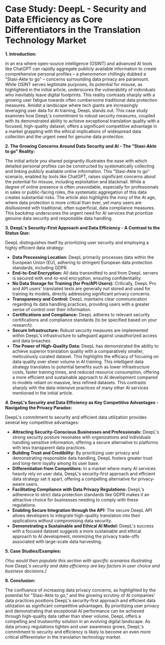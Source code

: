 # Case Study: DeepL - Security and Data Efficiency as Core Differentiators in the Translation Technology Market

**1. Introduction:**

In an era where open-source intelligence (OSINT) and advanced AI tools like ChatGPT can rapidly aggregate publicly available information to create comprehensive personal profiles – a phenomenon chillingly dubbed a "Stasi-Akte to go" – concerns surrounding data privacy are paramount. While OSINT serves legitimate purposes, its potential for misuse, as highlighted in the initial article, underscores the vulnerability of individuals who inevitably leave digital footprints. This reality contrasts sharply with a growing user fatigue towards often cumbersome traditional data protection measures. Amidst a landscape where tech giants are increasingly leveraging user data for AI training, DeepL stands out. This case study examines how DeepL's commitment to robust security measures, coupled with its demonstrated ability to achieve exceptional translation quality with a focused, high-quality dataset, offers a significant competitive advantage in a market grappling with the ethical implications of widespread data collection and the urgent need for genuine data protection.

**2. The Growing Concerns Around Data Security and AI - The "Stasi-Akte to go" Reality:**

The initial article you shared poignantly illustrates the ease with which detailed personal profiles can be constructed by systematically collecting and linking publicly available online information. This "Stasi-Akte to go" scenario, enabled by tools like ChatGPT, raises significant concerns about the potential for misuse, including exploitation and blackmail. While a degree of online presence is often unavoidable, especially for professionals in sales or public-facing roles, the systematic aggregation of this data creates substantial risks. The article also highlights the irony of the AI age, where data protection is more critical than ever, yet many users are disillusioned with traditional, often superficial, data compliance measures. This backdrop underscores the urgent need for AI services that prioritize genuine data security and responsible data handling.

**3. DeepL's Security-First Approach and Data Efficiency - A Contrast to the Status Quo:**

DeepL distinguishes itself by prioritizing user security and employing a highly efficient data strategy:

- **Data Processing Location:** DeepL primarily processes data within the European Union (EU), adhering to stringent European data protection standards, including GDPR.
- **End-to-End Encryption:** All data transmitted to and from DeepL servers is secured with end-to-end encryption, ensuring confidentiality.
- **No Data Storage for Training (for Pro/API Users):** Critically, DeepL Pro and API users' translated texts are generally not stored and used for training its models, directly addressing significant privacy concerns.
- **Transparency and Control:** DeepL maintains clear communication regarding its data handling practices, providing users with a greater sense of control over their information.
- **Certifications and Compliance:** DeepL adheres to relevant security certifications and compliance standards (to be specified based on your research).
- **Secure Infrastructure:** Robust security measures are implemented within DeepL's infrastructure to safeguard against unauthorized access and data breaches.
- **The Power of High-Quality Data:** DeepL has demonstrated the ability to achieve superior translation quality with a comparatively smaller, meticulously curated dataset. This highlights the efficacy of focusing on data quality over sheer volume in AI training. This intelligent data strategy translates to potential benefits such as lower infrastructure costs, faster training times, and reduced resource consumption, offering a more efficient and sustainable approach to AI development compared to models reliant on massive, less refined datasets. This contrasts sharply with the data-intensive practices of many other AI services mentioned in the initial article.

**4. DeepL's Security and Data Efficiency as Key Competitive Advantages - Navigating the Privacy Paradox:**

DeepL's commitment to security and efficient data utilization provides several key competitive advantages:

- **Attracting Security-Conscious Businesses and Professionals:** DeepL's strong security posture resonates with organizations and individuals handling sensitive information, offering a secure alternative to platforms with less transparent data practices.
- **Building Trust and Credibility:** By prioritizing user privacy and demonstrating responsible data handling, DeepL fosters greater trust and long-term loyalty among its user base.
- **Differentiation from Competitors:** In a market where many AI services heavily rely on user data, DeepL's security-first approach and efficient data strategy set it apart, offering a compelling alternative for privacy-aware users.
- **Facilitating Compliance with Data Privacy Regulations:** DeepL's adherence to strict data protection standards like GDPR makes it an attractive choice for businesses needing to comply with these regulations.
- **Enabling Secure Integration through the API:** The secure DeepL API allows developers to integrate high-quality translation into their applications without compromising data security.
- **Demonstrating a Sustainable and Ethical AI Model:** DeepL's success with a focused dataset suggests a more sustainable and ethical approach to AI development, minimizing the privacy trade-offs associated with large-scale data harvesting.

**5. Case Studies/Examples:**

*(You would then populate this section with specific scenarios illustrating how DeepL's security and data efficiency are key factors in user choice and business decisions.)*

**6. Conclusion:**

The confluence of increasing data privacy concerns, as highlighted by the potential for "Stasi-Akte to go," and the growing scrutiny of AI companies' data practices positions DeepL's security-first approach and efficient data utilization as significant competitive advantages. By prioritizing user privacy and demonstrating that exceptional AI performance can be achieved through high-quality data rather than sheer volume, DeepL offers a compelling and trustworthy solution in an evolving digital landscape. As data privacy regulations tighten and user awareness grows, DeepL's commitment to security and efficiency is likely to become an even more critical differentiator in the translation technology market.
